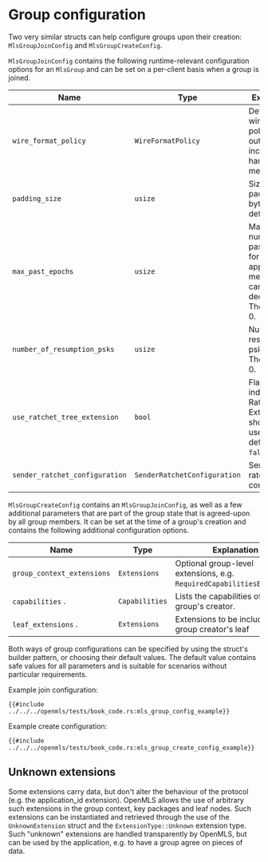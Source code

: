 # Group configuration

Two very similar structs can help configure groups upon their creation: `MlsGroupJoinConfig` and `MlsGroupCreateConfig`.

`MlsGroupJoinConfig` contains the following runtime-relevant configuration options for an `MlsGroup` and can be set on a per-client basis when a group is joined.

| Name                           | Type                            | Explanation                                                                                      |
| ------------------------------ | ------------------------------- | ------------------------------------------------------------------------------------------------ |
| `wire_format_policy`           | `WireFormatPolicy`              | Defines the wire format policy for outgoing and incoming handshake messages.                     |
| `padding_size`                 | `usize`                         | Size of padding in bytes. The default is 0.                                                      |
| `max_past_epochs`              | `usize`                         | Maximum number of past epochs for which application messages can be decrypted. The default is 0. |
| `number_of_resumption_psks`    | `usize`                         | Number of resumption psks to keep. The default is 0.                                             |
| `use_ratchet_tree_extension`   | `bool`                          | Flag indicating the Ratchet Tree Extension should be used. The default is `false`.               |
| `sender_ratchet_configuration` | `SenderRatchetConfiguration`    | Sender ratchet configuration.                                                                    |

`MlsGroupCreateConfig` contains an `MlsGroupJoinConfig`, as well as a few additional parameters that are part of the group state that is agreed-upon by all group members. It can be set at the time of a group's creation and contains the following additional configuration options.

| Name                           | Type                            | Explanation                                                                                      |
| ------------------------------ | ------------------------------- | ------------------------------------------------------------------------------------------------ |
| `group_context_extensions`     | `Extensions`                    | Optional group-level extensions, e.g. `RequiredCapabilitiesExtension`.                           |
| `capabilities` .               | `Capabilities`                  | Lists the capabilities of the group's creator.                                                   |
| `leaf_extensions` .            | `Extensions`                    | Extensions to be included in the group creator's leaf                                            |

Both ways of group configurations can be specified by using the struct's builder pattern, or choosing their default values. The default value contains safe values for all parameters and is suitable for scenarios without particular requirements.

Example join configuration:

```rust,no_run,noplayground
{{#include ../../../openmls/tests/book_code.rs:mls_group_config_example}}
```

Example create configuration:

```rust,no_run,noplayground
{{#include ../../../openmls/tests/book_code.rs:mls_group_create_config_example}}
```

## Unknown extensions

Some extensions carry data, but don't alter the behaviour of the protocol (e.g.  the application_id extension). OpenMLS allows the use of arbitrary such extensions in the group context, key packages and leaf nodes. Such extensions can be instantiated and retrieved through the use of the `UnknownExtension` struct and the `ExtensionType::Unknown` extension type. Such "unknown" extensions are handled transparently by OpenMLS, but can be used by the application, e.g. to have a group agree on pieces of data.
